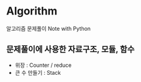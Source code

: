 # Algorithm

알고리즘 문제풀이 Note with Python

## 문제풀이에 사용한 자료구조, 모듈, 함수

- 위장 : Counter / reduce
- 큰 수 만들기 : Stack
